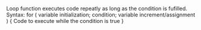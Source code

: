 Loop function executes code repeatly as long as the condition is fufilled.
Syntax:
for ( variable initialization; condition; variable increment/assignment ) {
  Code to execute while the condition is true
}
